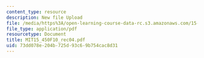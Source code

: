 ```yaml
---
content_type: resource
description: New file Upload
file: /media/https%3A/open-learning-course-data-rc.s3.amazonaws.com/15-450-analytics-of-finance-fall-2010/73dd078e204b725d93c69b754cac8d31_MIT15_450F10_rec04.pdf
file_type: application/pdf
resourcetype: Document
title: MIT15_450F10_rec04.pdf
uid: 73dd078e-204b-725d-93c6-9b754cac8d31
---
```

